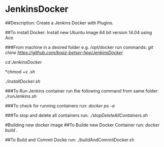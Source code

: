 # JenkinsDocker
##Description:
Create a Jenkins Docker with Plugins.

##To install Docker:
Install new Ubuntu image 64 bit version 14.04 using Ace

###From machine in a desired folder e.g. /opt/docker run commands:
*git clone https://github.com/boaz-betser-hpe/JenkinsDocker*

*cd JenkinsDocker*

*chmod +x *.sh*

*./installDocker.sh*

###To Run Jenkins container run the following command from same folder:
*./runJenkins.sh*

###To check for running containers run:
*docker ps -a*

###To stop and delete all containers run:
*./stopDeleteAllContainers.sh*

#Building new docker image
##To Builde new Docker Container run:
*docker build .*

##To Build and Commit Docke run:
./buildAndCommitDocker.sh
